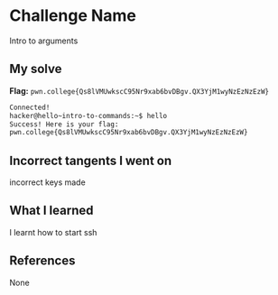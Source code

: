 # Challenge Name
Intro to arguments

## My solve
**Flag:** `pwn.college{Qs8lVMUwkscC95Nr9xab6bvDBgv.QX3YjM1wyNzEzNzEzW}`

```bash
Connected!
hacker@hello~intro-to-commands:~$ hello
Success! Here is your flag:
pwn.college{Qs8lVMUwkscC95Nr9xab6bvDBgv.QX3YjM1wyNzEzNzEzW}
```
## Incorrect tangents I went on
incorrect keys made

## What I learned
I learnt how to start  ssh 

## References 
None

